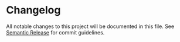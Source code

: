 # Changelog

All notable changes to this project will be documented in this file. See [Semantic Release](https://github.com/semantic-release/semantic-release) for commit guidelines.
